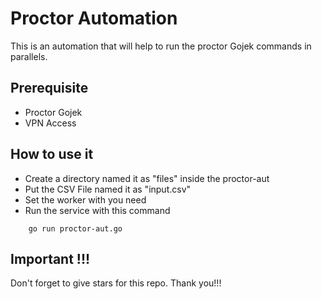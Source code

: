 
# Proctor Automation

This is an automation that will help to run the proctor Gojek commands in parallels.

## Prerequisite

- Proctor Gojek
- VPN Access

## How to use it

- Create a directory named it as "files" inside the proctor-aut
- Put the CSV File named it as "input.csv"
- Set the worker with you need
- Run the service with this command 
```
    go run proctor-aut.go
```

## Important !!!

Don't forget to give stars for this repo. Thank you!!!
